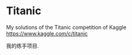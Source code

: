 # Titanic
My solutions of the Titanic competition of Kaggle
https://www.kaggle.com/c/titanic

我的练手项目.
